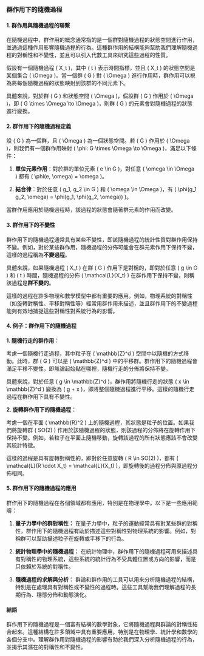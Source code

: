 ### 群作用下的隨機過程

#### 1. 群作用與隨機過程的聯繫

在隨機過程中，群作用的概念通常指的是一個群對隨機過程的狀態空間進行作用，並通過這種作用影響隨機過程的行為。這種群作用的結構能夠幫助我們理解隨機過程的對稱性和不變性，並且可以引入代數工具來研究這些過程的性質。

假設有一個隨機過程 \( X_t \)，其中 \( t \) 表示時間指標，並且 \( X_t \) 的狀態空間是某個集合 \( \Omega \)。當一個群 \( G \) 對 \( \Omega \) 進行作用時，群作用可以視為將每個隨機過程的狀態映射到該群的不同元素下。

具體來說，對於群 \( G \) 和狀態空間 \( \Omega \)，假設群 \( G \) 作用於 \( \Omega \)，即 \( G \times \Omega \to \Omega \)，則群 \( G \) 的元素會對隨機過程的狀態進行變換。

#### 2. 群作用下的隨機過程定義

設 \( G \) 為一個群，且 \( \Omega \) 為一個狀態空間。若 \( G \) 作用於 \( \Omega \)，則我們有一個群作用映射 \( \phi: G \times \Omega \to \Omega \)，滿足以下條件：

1. **單位元素作用**：對於群的單位元素 \( e \in G \)，對任意 \( \omega \in \Omega \) 都有 \( \phi(e, \omega) = \omega \)。
   
2. **結合律**：對於任意 \( g_1, g_2 \in G \) 和 \( \omega \in \Omega \)，有 \( \phi(g_1 g_2, \omega) = \phi(g_1, \phi(g_2, \omega)) \)。

當群作用應用於隨機過程時，該過程的狀態會隨著群元素的作用而改變。

#### 3. 群作用下的不變性

群作用下的隨機過程通常具有某些不變性，即該隨機過程的統計性質對群作用保持不變。例如，對於某些群作用，隨機過程的分佈可能會在群元素作用下保持不變，這樣的過程稱為**不變過程**。

具體來說，如果隨機過程 \( X_t \) 在群 \( G \) 作用下是對稱的，即對於任意 \( g \in G \) 和 \( t \) 時間，隨機過程的分佈 \( \mathcal{L}(X_t) \) 在群作用下保持不變，則稱該過程是**群不變的**。

這樣的過程在許多物理和數學模型中都有重要的應用。例如，物理系統的對稱性（如旋轉對稱性、平移對稱性等）經常用群作用來描述，並且群作用下的不變過程能夠有效地捕捉這些對稱性對系統行為的影響。

#### 4. 例子：群作用下的隨機過程

**1. 隨機行走的群作用：**

考慮一個隨機行走過程，其中粒子在 \( \mathbb{Z}^d \) 空間中以隨機的方式移動。此時，群 \( G \) 可以是 \( \mathbb{Z}^d \) 中的平移群。群作用下的隨機過程會滿足平移不變性，即無論起始點在哪裡，隨機行走的分佈將保持不變。

具體來說，對於任意 \( g \in \mathbb{Z}^d \)，群作用將隨機行走的狀態 \( x \in \mathbb{Z}^d \) 變換為 \( g + x \)，即將整個隨機過程進行平移。這樣的隨機行走過程在群作用下具有不變性。

**2. 旋轉群作用下的隨機過程：**

考慮一個在平面 \( \mathbb{R}^2 \) 上的隨機過程，其狀態是粒子的位置。如果我們將旋轉群 \( SO(2) \) 作用於該隨機過程的狀態，則該過程的分佈將在旋轉作用下保持不變。例如，若粒子在平面上隨機移動，旋轉該過程的所有狀態應該不會改變其統計特徵。

這樣的過程是具有旋轉對稱性的，即對於任意旋轉 \( R \in SO(2) \)，都有 \( \mathcal{L}(R \cdot X_t) = \mathcal{L}(X_t) \)，即旋轉後的過程分佈與原過程分佈相同。

#### 5. 群作用下的隨機過程的應用

群作用下的隨機過程在各個領域都有應用，特別是在物理學中。以下是一些應用範疇：

1. **量子力學中的群對稱性：** 在量子力學中，粒子的運動經常具有對某些群的對稱性，群作用下的隨機過程有助於描述這些對稱性對物理系統的影響。例如，對稱群可以幫助描述粒子在旋轉或平移下的行為。

2. **統計物理學中的隨機過程：** 在統計物理中，群作用下的隨機過程可用來描述具有對稱性的物理系統，這些系統的統計行為不受具體位置或方向的影響，而是只依賴於系統的對稱性。

3. **隨機過程的求解與分析：** 群論和群作用的工具可以用來分析隨機過程的結構，特別是在處理具有對稱性或不變性的過程時。這些工具幫助我們理解過程的長期行為、穩態分佈和動態演化。

#### 結語

群作用下的隨機過程是一個富有結構的數學對象，它將隨機過程與群論的對稱性結合起來。這種結構在許多領域中具有重要應用，特別是在物理學、統計學和數學的各個分支中。理解群作用對隨機過程的影響有助於我們深入分析隨機過程的行為，並揭示其潛在的對稱性和不變性。